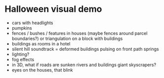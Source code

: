 # Halloween visual demo

- cars with headlights
- pumpkins
- fences / bushes / features in houses (maybe fences around parcel boundaries?) or triangulation on a block with buildings
- buildings as rooms in a hotel
- silent hill soundtrack
= deformed buildings pulsing on front path springs
- lighting?
- fog effects
- in 3D, what if roads are sunken rivers and buildings giant skyscrapers?
- eyes on the houses, that blink
